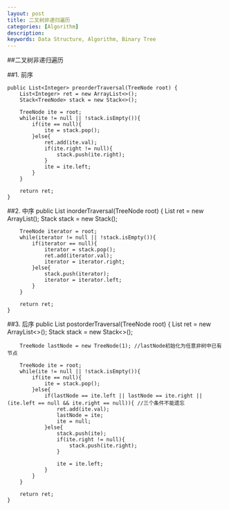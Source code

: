 ```yaml
---
layout: post
title: 二叉树非递归遍历
categories: [Algorithm]
description: 
keywords: Data Structure, Algorithm, Binary Tree
---
```


##二叉树非递归遍历

##1. 前序

	public List<Integer> preorderTraversal(TreeNode root) {
        List<Integer> ret = new ArrayList<>();
        Stack<TreeNode> stack = new Stack<>();
        
        TreeNode ite = root;
        while(ite != null || !stack.isEmpty()){
            if(ite == null){
                ite = stack.pop();
            }else{
                ret.add(ite.val);
                if(ite.right != null){
                    stack.push(ite.right);
                }
                ite = ite.left;
            }
        }
        
        return ret;
    }

##2. 中序
	public List<Integer> inorderTraversal(TreeNode root) {
        List<Integer> ret = new ArrayList<Integer>();
        Stack<TreeNode> stack = new Stack<TreeNode>();
        
        TreeNode iterator = root;
        while(iterator != null || !stack.isEmpty()){
            if(iterator == null){
                iterator = stack.pop();
                ret.add(iterator.val);
                iterator = iterator.right;
            }else{
                stack.push(iterator);
                iterator = iterator.left;
            }
        }
        
        return ret;
    }

##3. 后序
	public List<Integer> postorderTraversal(TreeNode root) {
        List<Integer> ret = new ArrayList<>();
        Stack<TreeNode> stack = new Stack<>();
        
        TreeNode lastNode = new TreeNode(1); //lastNode初始化为任意非树中已有节点
        
        TreeNode ite = root;
        while(ite != null || !stack.isEmpty()){
            if(ite == null){
                ite = stack.pop();
            }else{
                if(lastNode == ite.left || lastNode == ite.right || (ite.left == null && ite.right == null)){ //三个条件不能遗忘
                    ret.add(ite.val);
                    lastNode = ite;
                    ite = null;
                }else{
                    stack.push(ite);
                    if(ite.right != null){
                        stack.push(ite.right);
                    }
                    
                    ite = ite.left;
                }
            }
        }
        
        return ret;
    }
